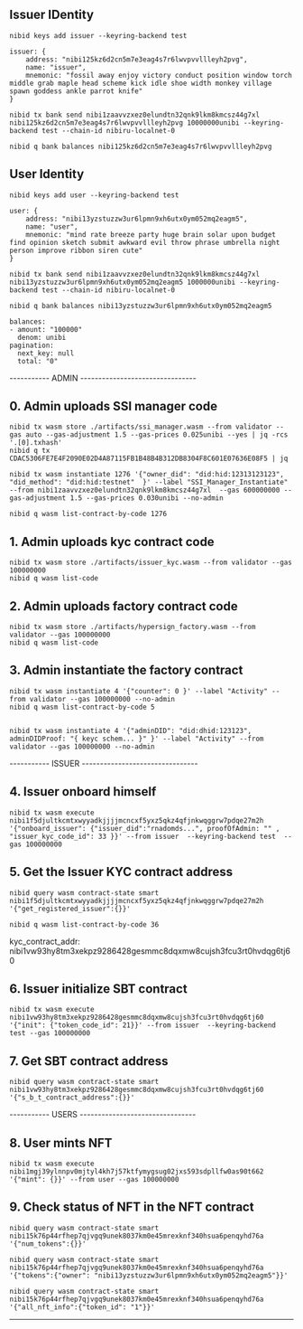 ## Issuer IDentity
```
nibid keys add issuer --keyring-backend test

issuer: {
    address: "nibi125kz6d2cn5m7e3eag4s7r6lwvpvvllleyh2pvg",
    name: "issuer",
    mnemonic: "fossil away enjoy victory conduct position window torch middle grab maple head scheme kick idle shoe width monkey village spawn goddess ankle parrot knife"
}

nibid tx bank send nibi1zaavvzxez0elundtn32qnk9lkm8kmcsz44g7xl nibi125kz6d2cn5m7e3eag4s7r6lwvpvvllleyh2pvg 10000000unibi --keyring-backend test --chain-id nibiru-localnet-0

nibid q bank balances nibi125kz6d2cn5m7e3eag4s7r6lwvpvvllleyh2pvg 
```




## User Identity
```
nibid keys add user --keyring-backend test

user: {
    address: "nibi13yzstuzzw3ur6lpmn9xh6utx0ym052mq2eagm5",
    name: "user",
    mnemonic: "mind rate breeze party huge brain solar upon budget find opinion sketch submit awkward evil throw phrase umbrella night person improve ribbon siren cute"
}

nibid tx bank send nibi1zaavvzxez0elundtn32qnk9lkm8kmcsz44g7xl nibi13yzstuzzw3ur6lpmn9xh6utx0ym052mq2eagm5 1000000unibi --keyring-backend test --chain-id nibiru-localnet-0

nibid q bank balances nibi13yzstuzzw3ur6lpmn9xh6utx0ym052mq2eagm5 

balances:
- amount: "100000"
  denom: unibi
pagination:
  next_key: null
  total: "0"
```

----------- ADMIN --------------------------------

## 0. Admin uploads SSI manager code



```
nibid tx wasm store ./artifacts/ssi_manager.wasm --from validator --gas auto --gas-adjustment 1.5 --gas-prices 0.025unibi --yes | jq -rcs '.[0].txhash'
nibid q tx CDAC5306FE7E4F2090E02D4A87115FB1B48B4B312DB8304F8C601E07636E08F5 | jq
```

```
nibid tx wasm instantiate 1276 '{"owner_did": "did:hid:12313123123", "did_method": "did:hid:testnet"  }' --label "SSI_Manager_Instantiate" --from nibi1zaavvzxez0elundtn32qnk9lkm8kmcsz44g7xl  --gas 600000000 --gas-adjustment 1.5 --gas-prices 0.030unibi --no-admin

nibid q wasm list-contract-by-code 1276
```


## 1. Admin uploads kyc contract code

```
nibid tx wasm store ./artifacts/issuer_kyc.wasm --from validator --gas 100000000
nibid q wasm list-code 
```

## 2. Admin uploads factory contract code

```
nibid tx wasm store ./artifacts/hypersign_factory.wasm --from validator --gas 100000000
nibid q wasm list-code 
```


## 3. Admin instantiate the factory contract

```
nibid tx wasm instantiate 4 '{"counter": 0 }' --label "Activity" --from validator --gas 100000000 --no-admin
nibid q wasm list-contract-by-code 5


nibid tx wasm instantiate 4 '{"adminDID": "did:dhid:123123", adminDIDProof: "{ keyc schem... }" }' --label "Activity" --from validator --gas 100000000 --no-admin
```

----------- ISSUER --------------------------------
## 4. Issuer onboard himself

```
nibid tx wasm execute nibi1f5djultkcmtxwyyadkjjjjmcncxf5yxz5qkz4qfjnkwqggrw7pdqe27m2h '{"onboard_issuer": {"issuer_did":"rnadomds...", proofOfAdmin: "" , "issuer_kyc_code_id": 33 }}' --from issuer  --keyring-backend test  --gas 100000000 
```

## 5. Get the Issuer KYC  contract address

```
nibid query wasm contract-state smart nibi1f5djultkcmtxwyyadkjjjjmcncxf5yxz5qkz4qfjnkwqggrw7pdqe27m2h '{"get_registered_issuer":{}}'
```

```
nibid q wasm list-contract-by-code 36
```

kyc_contract_addr: 
nibi1vw93hy8tm3xekpz9286428gesmmc8dqxmw8cujsh3fcu3rt0hvdqg6tj60

## 6. Issuer initialize SBT contract
```
nibid tx wasm execute nibi1vw93hy8tm3xekpz9286428gesmmc8dqxmw8cujsh3fcu3rt0hvdqg6tj60 '{"init": {"token_code_id": 21}}' --from issuer  --keyring-backend test --gas 100000000 
```

## 7. Get SBT contract address

```
nibid query wasm contract-state smart nibi1vw93hy8tm3xekpz9286428gesmmc8dqxmw8cujsh3fcu3rt0hvdqg6tj60 '{"s_b_t_contract_address":{}}'
```


----------- USERS -------------------------------- 

## 8. User mints NFT
```
nibid tx wasm execute nibi1mgj39ylnnpv0mjtyl4kh7j57ktfymygsug02jxs593sdpllfw0as90t662 '{"mint": {}}' --from user --gas 100000000 
```

## 9. Check status of NFT in the NFT contract

```
nibid query wasm contract-state smart nibi15k76p44rfhep7qjvgq9unek8037km0e45mrexknf340hsua6penqyhd76a '{"num_tokens":{}}'
```

```
nibid query wasm contract-state smart nibi15k76p44rfhep7qjvgq9unek8037km0e45mrexknf340hsua6penqyhd76a '{"tokens":{"owner": "nibi13yzstuzzw3ur6lpmn9xh6utx0ym052mq2eagm5"}}'
```

```
nibid query wasm contract-state smart nibi15k76p44rfhep7qjvgq9unek8037km0e45mrexknf340hsua6penqyhd76a '{"all_nft_info":{"token_id": "1"}}'
```

<!-- 
nibid query wasm contract-state smart nibi17yw4nya4kmqgn0aw4xfecrwc098260n6cnqz72afnmhqxrjp6j3shhpd20 '{"all_nft_info":{"token_id": "1"}}' -->

---
